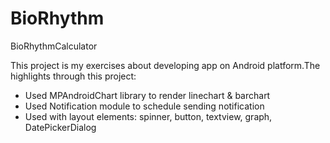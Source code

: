 # BioRhythm
BioRhythmCalculator

This project is my exercises about developing app on Android platform.The highlights through this project: 
- Used MPAndroidChart library to render linechart & barchart
- Used Notification module to schedule sending notification  
- Used with layout elements: spinner, button, textview, graph, DatePickerDialog
